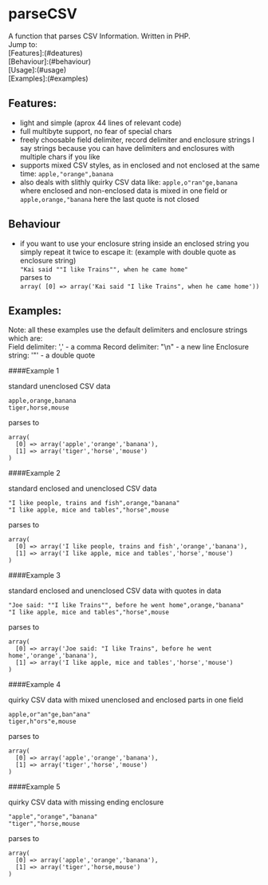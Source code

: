 parseCSV
=====

A function that parses CSV Information. Written in PHP.  
Jump to:  
[Features]:(#deatures)  
[Behaviour]:(#behaviour)  
[Usage]:(#usage)  
[Examples]:(#examples)  

Features:
------------------------------------------------------------------------
- light and simple  (aprox 44 lines of relevant code)
- full multibyte support, no fear of special chars
- freely choosable field delimiter, record delimiter and enclosure strings
  I say strings because you can have delimiters and enclosures with multiple chars if you like
- supports mixed CSV styles, as in enclosed and not enclosed at the same time:
  `apple,"orange",banana`
- also deals with slithly quirky CSV data like: `apple,o"ran"ge,banana`
  where enclosed and non-enclosed data is mixed in one field or `apple,orange,"banana`
  here the last quote is not closed

Behaviour
------------------------------------------------------------------------
- if you want to use your enclosure string inside an enclosed string you
  simply repeat it twice to escape it: (example with double quote as enclosure string)  
  `"Kai said ""I like Trains"", when he came home"`  
  parses to  
  `array( [0] => array('Kai said "I like Trains", when he came home'))`

Examples:
------------------------------------------------------------------------
Note: all these examples use the default delimiters and enclosure strings
which are:  
Field delimiter: ','  - a comma
Record delimiter: "\n" - a new line
Enclosure string: '"' - a double quote


####Example 1

standard unenclosed CSV data

    apple,orange,banana
    tiger,horse,mouse
    
parses to  

    array(
      [0] => array('apple','orange','banana'),
      [1] => array('tiger','horse','mouse')
    )

####Example 2

standard enclosed and unenclosed CSV data

    "I like people, trains and fish",orange,"banana"
    "I like apple, mice and tables","horse",mouse

parses to  

    array(
      [0] => array('I like people, trains and fish','orange','banana'),
      [1] => array('I like apple, mice and tables','horse','mouse')
    )

####Example 3

standard enclosed and unenclosed CSV data with quotes in data

    "Joe said: ""I like Trains"", before he went home",orange,"banana"
    "I like apple, mice and tables","horse",mouse

parses to  

    array(
      [0] => array('Joe said: "I like Trains", before he went home','orange','banana'),
      [1] => array('I like apple, mice and tables','horse','mouse')
    )
  
####Example 4

quirky CSV data with mixed unenclosed and enclosed parts in one field

    apple,or"an"ge,ban"ana"
    tiger,h"ors"e,mouse
    
parses to  

    array(
      [0] => array('apple','orange','banana'),
      [1] => array('tiger','horse','mouse')
    )

####Example 5

quirky CSV data with missing ending enclosure

    "apple","orange","banana"
    "tiger","horse,mouse

parses to  

    array(
      [0] => array('apple','orange','banana'),
      [1] => array('tiger','horse,mouse')
    )
